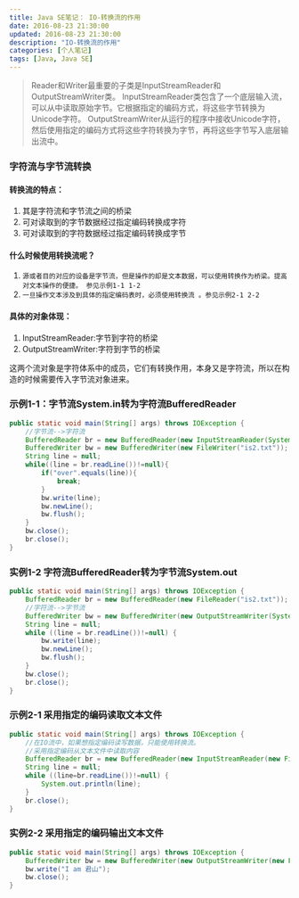 ```yaml
---
title: Java SE笔记： IO-转换流的作用
date: 2016-08-23 21:30:00
updated: 2016-08-23 21:30:00
description: "IO-转换流的作用"
categories: [个人笔记]
tags: [Java, Java SE]
---
```


> Reader和Writer最重要的子类是InputStreamReader和OutputStreamWriter类。
> InputStreamReader类包含了一个底层输入流，可以从中读取原始字节。它根据指定的编码方式，将这些字节转换为Unicode字符。
> OutputStreamWriter从运行的程序中接收Unicode字符，然后使用指定的编码方式将这些字符转换为字节，再将这些字节写入底层输出流中。

### 字符流与字节流转换
#### 转换流的特点：
1. 其是字符流和字节流之间的桥梁
2. 可对读取到的字节数据经过指定编码转换成字符
3. 可对读取到的字符数据经过指定编码转换成字节

#### 什么时候使用转换流呢？
1. `源或者目的对应的设备是字节流，但是操作的却是文本数据，可以使用转换作为桥梁。提高对文本操作的便捷。 参见示例1-1 1-2`
2. `一旦操作文本涉及到具体的指定编码表时，必须使用转换流 。参见示例2-1 2-2`

#### 具体的对象体现：
1. InputStreamReader:字节到字符的桥梁
2. OutputStreamWriter:字符到字节的桥梁

这两个流对象是字符体系中的成员，它们有转换作用，本身又是字符流，所以在构造的时候需要传入字节流对象进来。

### 示例1-1：字节流System.in转为字符流BufferedReader
```java
public static void main(String[] args) throws IOException {
    //字节流-->字符流
    BufferedReader br = new BufferedReader(new InputStreamReader(System.in));
    BufferedWriter bw = new BufferedWriter(new FileWriter("is2.txt"));
    String line = null;
    while((line = br.readLine())!=null){
        if("over".equals(line)){
            break;
        }
        bw.write(line);
        bw.newLine();
        bw.flush();
    }
    bw.close();
    br.close();
}
```

### 实例1-2 字符流BufferedReader转为字节流System.out
```java
public static void main(String[] args) throws IOException {
    BufferedReader br = new BufferedReader(new FileReader("is2.txt"));
    //字符流-->字节流
    BufferedWriter bw = new BufferedWriter(new OutputStreamWriter(System.out));
    String line = null;
    while ((line = br.readLine())!=null) {
        bw.write(line);
        bw.newLine();
        bw.flush();
    }
    bw.close();
    br.close();
}
```

### 示例2-1 采用指定的编码读取文本文件
```java
public static void main(String[] args) throws IOException {
    //在IO流中，如果想指定编码读写数据，只能使用转换流。
    //采用指定编码从文本文件中读取内容
    BufferedReader br = new BufferedReader(new InputStreamReader(new FileInputStream("C:\\a.txt"), "UTF-8"));
    String line = null;
    while ((line=br.readLine())!=null) {
        System.out.println(line);
    }
    br.close();
}
```

### 实例2-2 采用指定的编码输出文本文件
```java
public static void main(String[] args) throws IOException {
    BufferedWriter bw = new BufferedWriter(new OutputStreamWriter(new FileOutputStream("C:\\a.txt"), "UTF-8"));
    bw.write("I am 君山");
    bw.close();
}
```
